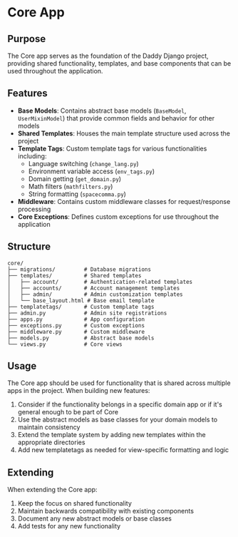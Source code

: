 # Core App

## Purpose

The Core app serves as the foundation of the Daddy Django project, providing shared functionality, templates, and base components that can be used throughout the application.

## Features

- **Base Models**: Contains abstract base models (`BaseModel`, `UserMixinModel`) that provide common fields and behavior for other models
- **Shared Templates**: Houses the main template structure used across the project
- **Template Tags**: Custom template tags for various functionalities including:
  - Language switching (`change_lang.py`)
  - Environment variable access (`env_tags.py`)
  - Domain getting (`get_domain.py`)
  - Math filters (`mathfilters.py`)
  - String formatting (`spacecomma.py`)
- **Middleware**: Contains custom middleware classes for request/response processing
- **Core Exceptions**: Defines custom exceptions for use throughout the application

## Structure

```
core/
├── migrations/         # Database migrations
├── templates/          # Shared templates
│   ├── account/        # Authentication-related templates
│   ├── accounts/       # Account management templates
│   ├── admin/          # Admin customization templates
│   └── base_layout.html # Base email template
├── templatetags/       # Custom template tags
├── admin.py            # Admin site registrations
├── apps.py             # App configuration
├── exceptions.py       # Custom exceptions
├── middleware.py       # Custom middleware
├── models.py           # Abstract base models
└── views.py            # Core views
```

## Usage

The Core app should be used for functionality that is shared across multiple apps in the project. When building new features:

1. Consider if the functionality belongs in a specific domain app or if it's general enough to be part of Core
2. Use the abstract models as base classes for your domain models to maintain consistency
3. Extend the template system by adding new templates within the appropriate directories
4. Add new templatetags as needed for view-specific formatting and logic

## Extending

When extending the Core app:

1. Keep the focus on shared functionality
2. Maintain backwards compatibility with existing components
3. Document any new abstract models or base classes
4. Add tests for any new functionality
